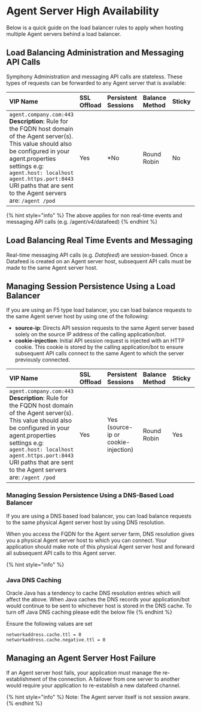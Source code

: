 # Agent Server High Availability

Below is a quick guide on the load balancer rules to apply when hosting multiple Agent servers behind a load balancer.

## Load Balancing Administration and Messaging API Calls

Symphony Administration and messaging API calls are stateless. These types of requests can be forwarded to any Agent server that is available:

| VIP Name | SSL Offload | Persistent Sessions | Balance Method | Sticky | Server List |
| :--- | :--- | :--- | :--- | :--- | :--- |
| `agent.company.com:443`  **Description**: Rule for the FQDN host domain of the Agent server\(s\). This value should also be configured in your agent.properties settings e.g: `agent.host: localhost agent.https.port:8443`  URI paths that are sent to the Agent servers are: `/agent /pod` | Yes | \*No | Round Robin | No | `agent-server1:8443/HTTPS agent-server2:8443/HTTPS`  **Health-Check**: [https://agent-server:8443/agent/v2/HealthCheck](https://agent-server:8443/agent/v2/HealthCheck) **Result**: HTTP 200OK **Message**: `{ "podConnectivity":true, "keyManagerConnectivity":true, "version":"1.52.0" }` |

{% hint style="info" %}
The above applies for non real-time events and messaging API calls \(e.g. /agent/v4/datafeed\)
{% endhint %}

## Load Balancing Real Time Events and Messaging

Real-time messaging API calls \(e.g. _Datafeed_\) are session-based. Once a Datafeed is created on an Agent server host, subsequent API calls must be made to the same Agent server host.

## Managing Session Persistence Using a Load Balancer

If you are using an F5 type load balancer, you can load balance requests to the same Agent server host by using one of the following:

* **source-ip**: Directs API session requests to the same Agent server based solely on the source IP address of the calling application/bot.
* **cookie-injection**: Initial API session request is injected with an HTTP cookie. This cookie is stored by the calling application/bot to ensure subsequent API calls connect to the same Agent to which the server previously connected.

| VIP Name | SSL Offload | Persistent Sessions | Balance Method | Sticky | Server List |
| :--- | :--- | :--- | :--- | :--- | :--- |
| `agent.company.com:443`  **Description**: Rule for the FQDN host domain of the Agent server\(s\). This value should also be configured in your agent.properties settings e.g: `agent.host: localhost agent.https.port:8443`  URI paths that are sent to the Agent servers are: `/agent /pod` | Yes | Yes \(source-ip or cookie-injection\) | Round Robin | Yes | `agent-server1:8443/HTTPS agent-server2:8443/HTTPS`  **Health-Check**: [https://agent-server:8443/agent/v2/HealthCheck](https://agent-server:8443/agent/v2/HealthCheck)  **Result**: HTTP 200OK **Message**: `{ "podConnectivity":true, "keyManagerConnectivity":true, "version":"1.52.0" }` |

### Managing Session Persistence Using a DNS-Based Load Balancer

If you are using a DNS based load balancer, you can load balance requests to the same physical Agent server host by using DNS resolution.

When you access the FQDN for the Agent server farm, DNS resolution gives you a physical Agent server host to which you can connect. Your application should make note of this physical Agent server host and forward all subsequent API calls to this Agent server.

{% hint style="info" %}
### Java DNS Caching 

Oracle Java has a tendency to cache DNS resolution entries which will affect the above. When Java caches the DNS records your application/bot would continue to be sent to whichever host is stored in the DNS cache. To turn off Java DNS caching please edit the below file
{% endhint %}

Ensure the following values are set

```text
networkaddress.cache.ttl = 0
networkaddress.cache.negative.ttl = 0
```

## Managing an Agent Server Host Failure

If an Agent server host fails, your application must manage the re-establishment of the connection. A failover from one server to another would require your application to re-establish a new datafeed channel.

{% hint style="info" %}
Note: The Agent server itself is not session aware.
{% endhint %}



